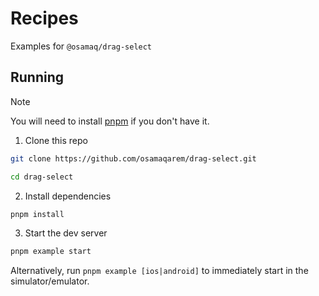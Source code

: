 # Recipes

Examples for `@osamaq/drag-select`

## Running

> [!Note]
> You will need to install [pnpm](https://pnpm.io/cli/install) if you don't have it.

1. Clone this repo

```sh
git clone https://github.com/osamaqarem/drag-select.git
```

```sh
cd drag-select
```

2. Install dependencies

```sh
pnpm install
```

3. Start the dev server

```sh
pnpm example start
```

Alternatively, run `pnpm example [ios|android]` to immediately start in the simulator/emulator.